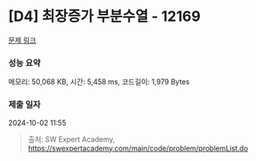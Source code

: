 # [D4] 최장증가 부분수열 - 12169 

[문제 링크](https://swexpertacademy.com/main/code/problem/problemDetail.do?contestProbId=AXpNGlEangMDFAV2) 

### 성능 요약

메모리: 50,068 KB, 시간: 5,458 ms, 코드길이: 1,979 Bytes

### 제출 일자

2024-10-02 11:55



> 출처: SW Expert Academy, https://swexpertacademy.com/main/code/problem/problemList.do